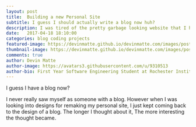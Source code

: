 ```yaml
---
layout: post
title:  Building a new Personal Site
subtitle: I guess I should actually write a blog now huh?
description: I was tired of the pretty garbage looking website that I had for a long time and I decided I wanted a new one. I also wanted to see if it would be worth setting up a blog. So here we go!
date:   2017-04-18 18:10:00
categories: blog coding projects
featured-image: https://devinmatte.github.io/devinmatte.com/images/posts/2017-04-18-building-a-personal-blog-portfolio/Screenshot.jpg
thumbnail-image: https://devinmatte.github.io/devinmatte.com/images/posts/2017-04-18-building-a-personal-blog-portfolio/Screenshot.jpg
comments: true
author: Devin Matte
author-image: https://avatars3.githubusercontent.com/u/9310513
author-bio: First Year Software Engineering Student at Rochester Institute of Technology
---
```


I guess I have a blog now?

I never really saw myself as someone with a blog. However when I was looking into designs for remaking my personal site, I just kept coming back to the design of a blog.
The longer I thought about it, The more interesting the thought became.